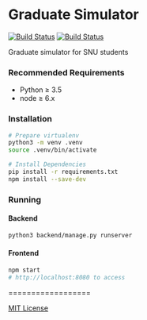 Graduate Simulator
==================

[![Build Status](https://travis-ci.org/LastOne817/graduate-adventure.svg)](https://travis-ci.org/LastOne817/graduate-adventure)
[![Build Status](https://ci.appveyor.com/api/projects/status/github/LastOne817/graduate-adventure?branch=master&svg=true)](https://ci.appveyor.com/project/LastOne817/graduate-adventure)

Graduate simulator for SNU students

### Recommended Requirements

  - Python ≥ 3.5
  - node ≥ 6.x

### Installation

```bash
# Prepare virtualenv
python3 -m venv .venv
source .venv/bin/activate

# Install Dependencies
pip install -r requirements.txt
npm install --save-dev
```

### Running

#### Backend

```bash
python3 backend/manage.py runserver
```

#### Frontend

```bash
npm start
# http://localhost:8080 to access
```

==================

[MIT License](LICENSE)
